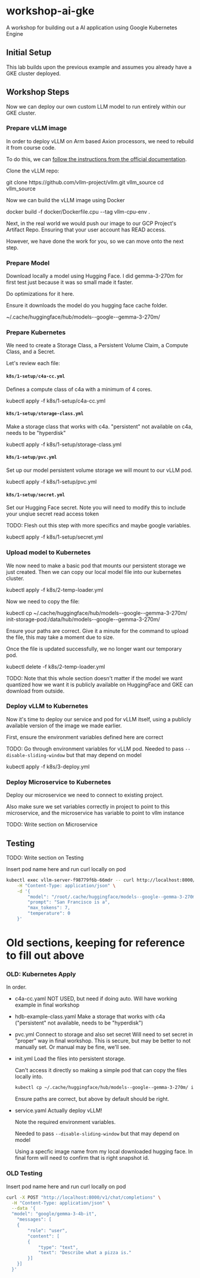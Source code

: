 # workshop-ai-gke

A workshop for building out a AI application using Google Kubernetes Engine

## Initial Setup

This lab builds upon the previous example and assumes you already have a GKE cluster deployed.

## Workshop Steps

Now we can deploy our own custom LLM model to run entirely within our GKE cluster.

### Prepare vLLM image

In order to deploy vLLM on Arm based Axion processors, we need to rebuild it from course code.

To do this, we can [follow the instructions from the official documentation](https://docs.vllm.ai/en/latest/getting_started/installation/cpu.html).

Clone the vLLM repo:

<ql-code-block templated bash>
git clone https://github.com/vllm-project/vllm.git vllm_source
cd vllm_source
</ql-code-block>

Now we can build the vLLM image using Docker

<ql-code-block templated bash>
docker build -f docker/Dockerfile.cpu --tag vllm-cpu-env .
</ql-code-block>

Next, in the real world we would push our image to our GCP Project's Artifact Repo. Ensuring that your user account has READ access.

However, we have done the work for you, so we can move onto the next step.

### Prepare Model

Download locally a model using Hugging Face. I did gemma-3-270m for first test just because it was so small made it faster.

Do optimizations for it here.

Ensure it downloads the model do you hugging face cache folder.

<ql-code-block>
~/.cache/huggingface/hub/models--google--gemma-3-270m/
</ql-code-block>

### Prepare Kubernetes

We need to create a Storage Class, a Persistent Volume Claim, a Compute Class, and a Secret.

Let's review each file:

#### `k8s/1-setup/c4a-cc.yml`

Defines a compute class of c4a with a minimum of 4 cores.

<ql-code-block templated bash>
kubectl apply -f k8s/1-setup/c4a-cc.yml
</ql-code-block>

#### `k8s/1-setup/storage-class.yml`

Make a storage class that works with c4a. "persistent" not available on c4a, needs to be "hyperdisk"

<ql-code-block templated bash>
kubectl apply -f k8s/1-setup/storage-class.yml
</ql-code-block>

#### `k8s/1-setup/pvc.yml`

Set up our model persistent volume storage we will mount to our vLLM pod.

<ql-code-block templated bash>
kubectl apply -f k8s/1-setup/pvc.yml
</ql-code-block>

#### `k8s/1-setup/secret.yml`

Set our Hugging Face secret. Note you will need to modify this to include your unqiue secret read access token

TODO: Flesh out this step with more specifics and maybe google variables.

<ql-code-block templated bash>
kubectl apply -f k8s/1-setup/secret.yml
</ql-code-block>

### Upload model to Kubernetes

We now need to make a basic pod that mounts our persistent storage we just created. Then we can copy our local model file into our kubernetes cluster.

<ql-code-block templated bash>
kubectl apply -f k8s/2-temp-loader.yml
</ql-code-block>

Now we need to copy the file:

<ql-code-block templated bash>
kubectl cp ~/.cache/huggingface/hub/models--google--gemma-3-270m/ init-storage-pod:/data/hub/models--google--gemma-3-270m/

Ensure your paths are correct. Give it a minute for the command to upload the file, this may take a moment due to size.

Once the file is updated successfully, we no longer want our temporary pod.

<ql-code-block templated bash>
kubectl delete -f k8s/2-temp-loader.yml
</ql-code-block>

TODO: Note that this whole section doesn't matter if the model we want quantized how we want it is publicly available on HuggingFace and GKE can download from outside.

### Deploy vLLM to Kubernetes

Now it's time to deploy our service and pod for vLLM itself, using a publicly available version of the image we made earlier.

First, ensure the environment variables defined here are correct

TODO: Go through environment variables for vLLM pod. Needed to pass `--disable-sliding-window` but that may depend on model

<ql-code-block templated bash>
kubectl apply -f k8s/3-deploy.yml
</ql-code-block>

### Deploy Microservice to Kubernetes

Deploy our microservice we need to connect to existing project.

Also make sure we set variables correctly in project to point to this microservice, and the microservice has variable to point to vllm instance

TODO: Write section on Microservice

## Testing

TODO: Write section on Testing

Insert pod name here and run curl locally on pod

```bash
kubectl exec vllm-server-f98779f6b-66mdr -- curl http://localhost:8000/v1/completions \
    -H "Content-Type: application/json" \
    -d '{
        "model": "/root/.cache/huggingface/models--google--gemma-3-270m/snapshots/9b0cfec892e2bc2afd938c98eabe4e4a7b1e0ca1",
        "prompt": "San Francisco is a",
        "max_tokens": 7,
        "temperature": 0
    }'
```




# Old sections, keeping for reference to fill out above

### OLD: Kubernetes Apply

In order.

- c4a-cc.yaml
    NOT USED, but need if doing auto. Will have working example in final workshop

- hdb-example-class.yaml
    Make a storage that works with c4a ("persistent" not available, needs to be "hyperdisk")

- pvc.yml
    Connect to storage and also set secret
    Will need to set secret in "proper" way in final workshop. This is secure, but may be better to not manually set. Or manual may be fine, we'll see.

- init.yml
    Load the files into persistent storage.

    Can't access it directly so making a simple pod that can copy the files locally into.

    ```bash
    kubectl cp ~/.cache/huggingface/hub/models--google--gemma-3-270m/ init-storage-pod:/data/hub/models--google--gemma-3-270m/
    ```

    Ensure paths are correct, but above by default should be right.

- service.yaml
    Actually deploy vLLM!

    Note the required environment variables.

    Needed to pass `--disable-sliding-window` but that may depend on model

    Using a specfic image name from my local downloaded hugging face. In final form will need to confirm that is right snapshot id.

### OLD Testing

Insert pod name here and run curl locally on pod

```bash
curl -X POST "http://localhost:8000/v1/chat/completions" \
  -H "Content-Type: application/json" \
  --data '{
  "model": "google/gemma-3-4b-it",
    "messages": [
    {
        "role": "user",
        "content": [
        {
            "type": "text",
            "text": "Describe what a pizza is."
        }]
    }]
  }'
```
